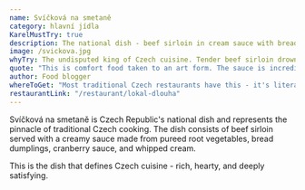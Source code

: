 ```yaml
---
name: Svíčková na smetaně  
category: hlavní jídla
KarelMustTry: true
description: The national dish - beef sirloin in cream sauce with bread dumplings, cranberries, and whipped cream
image: /svickova.jpg
whyTry: The undisputed king of Czech cuisine. Tender beef sirloin drowning in silky cream sauce made from root vegetables, served with fluffy bread dumplings, cranberries, and a dollop of whipped cream. It's rich, hearty, and what Czechs dream about.
quote: "This is comfort food taken to an art form. The sauce is incredibly rich and the meat just falls apart. I couldn't finish it but I didn't want to stop eating it either!"
author: Food blogger
whereToGet: "Most traditional Czech restaurants have this - it's literally our national dish"
restaurantLink: "/restaurant/lokal-dlouha"
---
```


Svíčková na smetaně is Czech Republic's national dish and represents the pinnacle of traditional Czech cooking. The dish consists of beef sirloin served with a creamy sauce made from pureed root vegetables, bread dumplings, cranberry sauce, and whipped cream.

This is the dish that defines Czech cuisine - rich, hearty, and deeply satisfying.